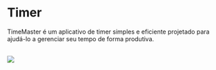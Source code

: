 <h1>Timer</h1>
<p>TimeMaster é um aplicativo de timer simples e eficiente projetado para ajudá-lo a gerenciar seu tempo de forma produtiva.</p>
</br>
<img src="https://github.com/faelreis/timer/assets/87779561/87220dd9-3767-449a-9c40-61a3b1e852d](https://github.com/faelreis/timer/assets/87779561/fe89aecc-9ab4-45f8-9ff8-f987745995ca">
